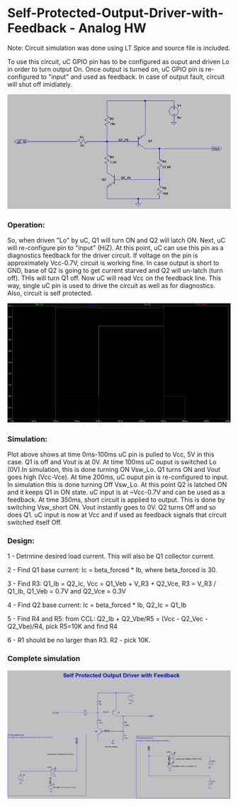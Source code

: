 # Self-Protected-Output-Driver-with-Feedback - Analog HW

Note: Circuit simulation was done using LT Spice and source file is included.

To use this circuit, uC GPIO pin has to be configured as ouput and driven Lo in order to turn output On. Once output is turned on, uC GPIO pin is re-configured to "input" and used as feedback.
In case of output fault, circuit will shut off imidiately.

![Alt Text](/img/circuit.jpg)

### Operation:
So, when driven "Lo" by uC, Q1 will turn ON and Q2 will latch ON. 
Next, uC will re-configure pin to "input" (HiZ). At this point, uC can use this pin as a diagnostics feedback for the driver circuit. If voltage on the pin is approximately Vcc-0.7V, circuit is working fine.
In case output is short to GND, base of Q2 is going to get current starved and Q2 will un-latch (turn off). THis will turn Q1 off. Now uC will read Vcc on the feedback line.
This way, single uC pin is used to drive the circuit as well as for diagnostics. Also, circuit is self protected.

![Alt Text](/img/simulation.jpg)

### Simulation:
Plot above shows at time 0ms-100ms uC pin is pulled to Vcc, 5V in this case. Q1 is off and Vout is at 0V.
At time 100ms uC ouput is switched Lo (0V).In simulation, this is done turning ON Vsw_Lo. Q1 turns ON and Vout goes high (Vcc-Vce). 
At time 200ms, uC ouput pin is re-configured to input. In simulation this is done turning Off Vsw_Lo. At this point Q2 is latched ON and it keeps Q1 in ON state. uC input is at ~Vcc-0.7V and can be used as a feedback.
At time 350ms, short circuit is applied to output. This is done by switching Vsw_short ON.  Vout instantly goes to 0V. Q2 turns Off and so does Q1. uC input is now at Vcc and if used as feedback signals that circuit switched itself Off.

### Design:
1 - Detrmine desired load current. This will also be Q1 collector current.

2 - Find Q1 base current: Ic = beta_forced * Ib, where beta_forced is 30.

3 - Find R3: Q1_Ib = Q2_Ic, Vcc = Q1_Veb + V_R3 + Q2_Vce, R3 = V_R3 / Q1_Ib, Q1_Veb = 0.7V and Q2_Vce = 0.3V

4 - Find Q2 base current: Ic = beta_forced * Ib, Q2_Ic = Q1_Ib

5 - Find R4 and R5: from CCL: Q2_Ib + Q2_Vbe/R5 = (Vcc - Q2_Vec - Q2_Vbe)/R4, pick R5=10K and find R4

6 - R1 should be no larger than R3. R2 - pick 10K.

### Complete simulation

![Alt Text](/img/complete_schem.jpg)
